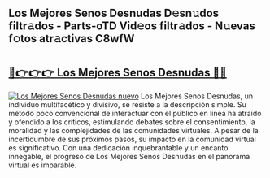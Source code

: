 ## Los Mejores Senos Desnudas D𝚎sn𝚞dos filtr𝚊dos - Parts-oTD Vid𝚎os filtr𝚊dos - N𝚞evas f𝚘tos atr𝚊ctivas C8wfW

# <h2><a href="http://mb0082s.tromn.icu/?c=Los+Mejores+Senos+Desnudas">🔗👉👉👉 Los Mejores Senos Desnudas 🔗🔗</a></h2>

[![Los Mejores Senos Desnudas nuevo](https://i.imgur.com/pEAQMta.gif)](http://mb0082s.tromn.icu/?c=Los+Mejores+Senos+Desnudas)
Los Mejores Senos Desnudas, un individuo multifacético y divisivo, se resiste a la descripción simple. Su método poco convencional de interactuar con el público en línea ha atraído y ofendido a los críticos, estimulando debates sobre el consentimiento, la moralidad y las complejidades de las comunidades virtuales. A pesar de la incertidumbre de sus próximos pasos, su impacto en la comunidad virtual es significativo. Con una dedicación inquebrantable y un encanto innegable, el progreso de Los Mejores Senos Desnudas en el panorama virtual es imparable.
